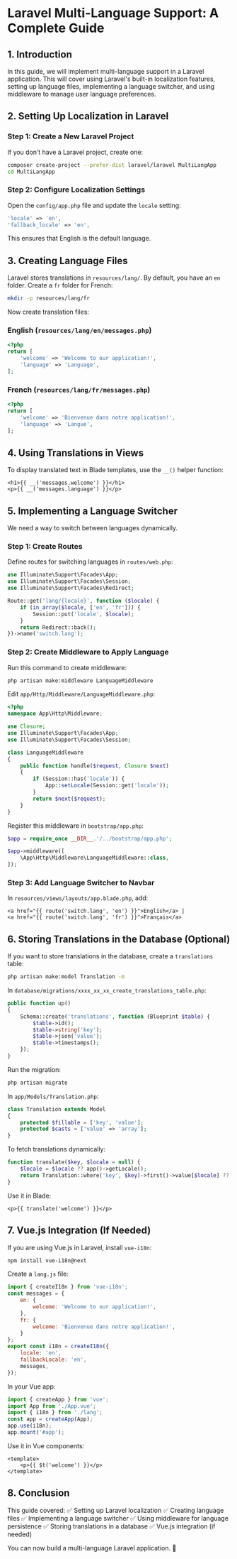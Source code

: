 # Laravel Multi-Language Support: A Complete Guide

## 1. Introduction

In this guide, we will implement multi-language support in a Laravel application. This will cover using Laravel's built-in localization features, setting up language files, implementing a language switcher, and using middleware to manage user language preferences.

## 2. Setting Up Localization in Laravel

### Step 1: Create a New Laravel Project

If you don’t have a Laravel project, create one:

```bash
composer create-project --prefer-dist laravel/laravel MultiLangApp
cd MultiLangApp
```

### Step 2: Configure Localization Settings

Open the `config/app.php` file and update the `locale` setting:

```php
'locale' => 'en',
'fallback_locale' => 'en',
```

This ensures that English is the default language.

## 3. Creating Language Files

Laravel stores translations in `resources/lang/`. By default, you have an `en` folder. Create a `fr` folder for French:

```bash
mkdir -p resources/lang/fr
```

Now create translation files:

### English (`resources/lang/en/messages.php`)

```php
<?php
return [
    'welcome' => 'Welcome to our application!',
    'language' => 'Language',
];
```

### French (`resources/lang/fr/messages.php`)

```php
<?php
return [
    'welcome' => 'Bienvenue dans notre application!',
    'language' => 'Langue',
];
```

## 4. Using Translations in Views

To display translated text in Blade templates, use the `__()` helper function:

```blade
<h1>{{ __('messages.welcome') }}</h1>
<p>{{ __('messages.language') }}</p>
```

## 5. Implementing a Language Switcher

We need a way to switch between languages dynamically.

### Step 1: Create Routes

Define routes for switching languages in `routes/web.php`:

```php
use Illuminate\Support\Facades\App;
use Illuminate\Support\Facades\Session;
use Illuminate\Support\Facades\Redirect;

Route::get('lang/{locale}', function ($locale) {
    if (in_array($locale, ['en', 'fr'])) {
        Session::put('locale', $locale);
    }
    return Redirect::back();
})->name('switch.lang');
```

### Step 2: Create Middleware to Apply Language

Run this command to create middleware:

```bash
php artisan make:middleware LanguageMiddleware
```

Edit `app/Http/Middleware/LanguageMiddleware.php`:

```php
<?php
namespace App\Http\Middleware;

use Closure;
use Illuminate\Support\Facades\App;
use Illuminate\Support\Facades\Session;

class LanguageMiddleware
{
    public function handle($request, Closure $next)
    {
        if (Session::has('locale')) {
            App::setLocale(Session::get('locale'));
        }
        return $next($request);
    }
}
```

Register this middleware in `bootstrap/app.php`:

```php
$app = require_once __DIR__.'/../bootstrap/app.php';

$app->middleware([
    \App\Http\Middleware\LanguageMiddleware::class,
]);
```

### Step 3: Add Language Switcher to Navbar

In `resources/views/layouts/app.blade.php`, add:

```blade
<a href="{{ route('switch.lang', 'en') }}">English</a> |
<a href="{{ route('switch.lang', 'fr') }}">Français</a>
```

## 6. Storing Translations in the Database (Optional)

If you want to store translations in the database, create a `translations` table:

```bash
php artisan make:model Translation -m
```

In `database/migrations/xxxx_xx_xx_create_translations_table.php`:

```php
public function up()
{
    Schema::create('translations', function (Blueprint $table) {
        $table->id();
        $table->string('key');
        $table->json('value');
        $table->timestamps();
    });
}
```

Run the migration:

```bash
php artisan migrate
```

In `app/Models/Translation.php`:

```php
class Translation extends Model
{
    protected $fillable = ['key', 'value'];
    protected $casts = ['value' => 'array'];
}
```

To fetch translations dynamically:

```php
function translate($key, $locale = null) {
    $locale = $locale ?? app()->getLocale();
    return Translation::where('key', $key)->first()->value[$locale] ?? $key;
}
```

Use it in Blade:

```blade
<p>{{ translate('welcome') }}</p>
```

## 7. Vue.js Integration (If Needed)

If you are using Vue.js in Laravel, install `vue-i18n`:

```bash
npm install vue-i18n@next
```

Create a `lang.js` file:

```javascript
import { createI18n } from 'vue-i18n';
const messages = {
    en: {
        welcome: 'Welcome to our application!',
    },
    fr: {
        welcome: 'Bienvenue dans notre application!',
    }
};
export const i18n = createI18n({
    locale: 'en',
    fallbackLocale: 'en',
    messages,
});
```

In your Vue app:

```javascript
import { createApp } from 'vue';
import App from './App.vue';
import { i18n } from './lang';
const app = createApp(App);
app.use(i18n);
app.mount('#app');
```

Use it in Vue components:

```vue
<template>
    <p>{{ $t('welcome') }}</p>
</template>
```

## 8. Conclusion

This guide covered: ✅ Setting up Laravel localization ✅ Creating language files ✅ Implementing a language switcher ✅ Using middleware for language persistence ✅ Storing translations in a database ✅ Vue.js integration (if needed)

You can now build a multi-language Laravel application. 🚀
